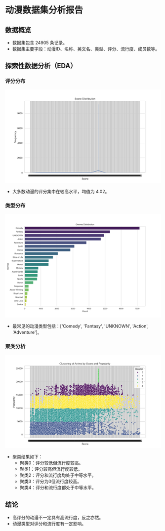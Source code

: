 
# 动漫数据集分析报告

## 数据概览
- 数据集包含 24905 条记录。
- 数据集主要字段：动漫ID、名称、英文名、类型、评分、流行度、成员数等。

## 探索性数据分析（EDA）
### 评分分布
![Score Distribution](score_distribution.png)
- 大多数动漫的评分集中在较高水平，均值为 4.02。

### 类型分布
![Genres Distribution](genres_distribution.png)
- 最常见的动漫类型包括：['Comedy', 'Fantasy', 'UNKNOWN', 'Action', 'Adventure']。

### 聚类分析
![Clustering of Anime by Score and Popularity](clustering_score_popularity.png)
- 聚类结果如下：
  - 聚类0：评分较低但流行度较高。
  - 聚类1：评分较高但流行度较低。
  - 聚类2：评分和流行度均处于中等水平。
  - 聚类3：评分为0但流行度较高。
  - 聚类4：评分和流行度都处于中等水平。

## 结论
- 高评分的动漫不一定具有高流行度，反之亦然。
- 动漫类型对评分和流行度有一定影响。
